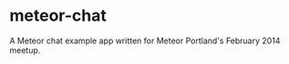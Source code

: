 meteor-chat
===========

A Meteor chat example app written for Meteor Portland's February 2014 meetup.
